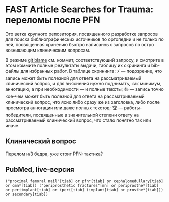 # FAST Article Searches for Trauma: переломы после PFN

Это ветка крупного репозитория, посвященного разработке запросов для поиска библиографических источников по ортопедии и не только по ней, посвященная хранению быстро написанных запросов по остро возникающим клиническим вопросам.

В режиме [git blame](https://github.com/p1m-ortho/qs-global-ortho-search-queries/blame/fast-post-cmn-fx/README.md) см. коммит, соответствующий запросу, и смотрите в этом коммите полные результаты выдачи, таблицу их скрининга и bib-файлы для избранных работ. В таблице скрининга: ⚡ — подозрение, что запись может быть полезной для ответа на рассматриваемый клинический вопрос, и для выяснения нужно поднимать, как минимум, аннотацию, а при необходимости — и полные тексты; 👍 — запись точно кое-чем может быть полезной для ответа на рассматриваемый клинический вопрос, что ясно либо сразу же из заголовка, либо после просмотра аннотации или даже полных текстов; 🏆 — работы-победители, посвященные в значительной степени ответу на рассматриваемый клинический вопрос, что стало понятно так или иначе.

## Клинический вопрос

Перелом н/3 бедра, уже стоит PFN: тактика?

## PubMed, live-версия

```
("proximal femoral nail"[tiab] or pfn*[tiab] or cephalomedullary[tiab] or cmn*[tiab]) ("periprosthetic fractures"[mh] or periprosthe*[tiab] or periimplant[tiab] or (peri[tiab] (implant[tiab] or prosthe*[tiab])) or secondary[tiab])
```
